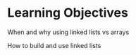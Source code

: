 # Learning Objectives 

When and why using linked lists vs arrays

How to build and use linked lists

